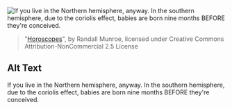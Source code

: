 ![If you live in the Northern hemisphere, anyway. In the southern hemisphere, due to the coriolis effect, babies are born nine months BEFORE they're conceived.](https://imgs.xkcd.com/comics/horoscopes.png)
> "[Horoscopes](https://xkcd.com/1512/)", by Randall Munroe, licensed under Creative Commons Attribution-NonCommercial 2.5 License

## Alt Text
If you live in the Northern hemisphere, anyway. In the southern hemisphere, due to the coriolis effect, babies are born nine months BEFORE they're conceived.
